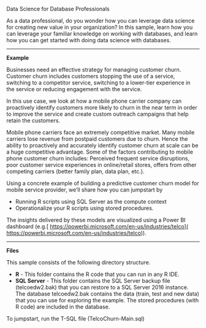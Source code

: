 Data Science for Database Professionals


As a data professional, do you wonder how you can leverage data science for creating new value in your organization? In this sample, learn how you can leverage your familiar knowledge on working with databases, and learn how you can get started with doing data science with databases.

----------

**Example**

Businesses need an effective strategy for managing customer churn. Customer churn includes customers stopping the use of a service, switching to a competitor service, switching to a lower-tier experience in the service or reducing engagement with the service.

In this use case, we look at how a mobile phone carrier company can proactively identify customers more likely to churn in the near term in order to improve the service and create custom outreach campaigns that help retain the customers.

Mobile phone carriers face an extremely competitive market. Many mobile carriers lose revenue from postpaid customers due to churn. Hence the ability to proactively and accurately identify customer churn at scale can be a huge competitive advantage. Some of the factors contributing to mobile phone customer churn includes: Perceived frequent service disruptions, poor customer service experiences in online/retail stores, offers from other competing carriers (better family plan, data plan, etc.).

Using a concrete example of building a predictive customer churn model for mobile service provider, we’ll share how you can jumpstart by
- Running R scripts using SQL Server as the compute context
- Operationalize your R scripts using stored procedures.


The insights delivered by these models are visualized using a Power BI dashboard
(e.g.[ https://powerbi.microsoft.com/en-us/industries/telco]( https://powerbi.microsoft.com/en-us/industries/telco)).

----------

**Files**

This sample consists of the following directory structure.


- **R** - This folder contains the R code that you can run in any R IDE.
- **SQL Server** - This folder contains the SQL Server backup file (telcoedw2.bak) that you can restore to a SQL Server 2016 instance. The database telcoedw2.bak contains the data (train, test and new data) that you can use for exploring the example. The stored procedures (with R code) are included in the database.

To jumpstart, run the T-SQL file (TelcoChurn-Main.sql)






